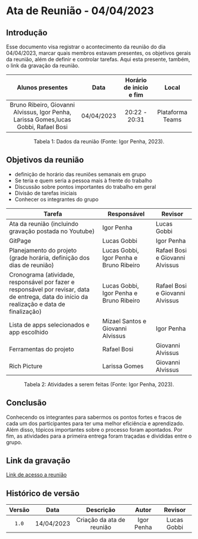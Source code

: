 # Ata de Reunião - 04/04/2023

## Introdução

Esse documento visa registrar o acontecimento da reunião do dia 04/04/2023, marcar quais membros estavam presentes, os objetivos gerais da reunião, além de definir e controlar tarefas. Aqui esta presente, também, o link da gravação da reunião.


|                                     Alunos presentes                                 |    Data    | Horário de inicio e fim |      Local       |
| :----------------------------------------------------------------------------------: | :--------: | :---------------------: | :--------------: |
| Bruno Ribeiro, Giovanni Alvissus, Igor Penha, Larissa Gomes,lucas Gobbi, Rafael Bosi | 04/04/2023 |      20:22 - 20:31      | Plataforma Teams |

<div style="text-align: center">
<p> Tabela 1: Dados da reunião (Fonte: Igor Penha, 2023). </p>
</div>

## Objetivos da reunião

- definição de horário das reuniões semanais em grupo
- Se teria e quem seria a pessoa mais à frente do trabalho
- Discussão sobre pontos importantes do trabalho em geral
- Divisão de tarefas iniciais
- Conhecer os integrantes do grupo

| Tarefa | Responsável | Revisor |
| ------ | ----------- | ------- |
| Ata da reunião (incluindo gravação postada no Youtube) | Igor Penha | Lucas Gobbi
| GitPage | Lucas Gobbi | Igor Penha
| Planejamento do projeto (grade horária, definição dos dias de reunião) |  Lucas Gobbi, Igor Penha e Bruno Ribeiro | 	Rafael Bosi e Giovanni Alvissus
| Cronograma (atividade, responsável por fazer e responsável por revisar, data de entrega, data do início da realização e data de finalização) | Lucas Gobbi, Igor Penha e Bruno Ribeiro | 	Rafael Bosi e Giovanni Alvissus
| Lista de apps selecionados e app escolhido | Mizael Santos e Giovanni Alvissus | Igor Penha
| Ferramentas do projeto | Rafael Bosi | 	Giovanni Alvissus
| Rich Picture | Larissa Gomes | Giovanni Alvissus


<div style="text-align: center">
<p> Tabela 2: Atividades a serem feitas (Fonte: Igor Penha, 2023). </p>
</div>

## Conclusão
Conhecendo os integrantes para sabermos os pontos fortes e fracos de cada um dos participantes para ter uma melhor eficiência e aprendizado.
Além disso, tópicos importantes sobre o processo foram apontados. 
Por fim, as atividades para a primeira entrega foram traçadas e divididas entre o grupo.

## Link da gravação

[Link de acesso a reunião](https://youtu.be/F74O1CippWs)

## Histórico de versão
| Versão | Data | Descrição | Autor | Revisor |
| :----: | :--: | :-------: | :---: | :-----: |
| `1.0` | 14/04/2023 | Criação da ata de reunião | Igor Penha | Lucas Gobbi |

